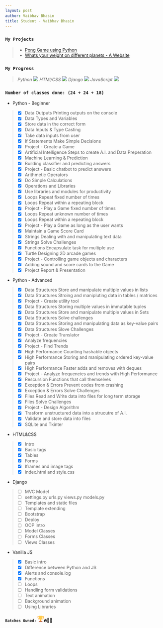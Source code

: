```yaml
---
layout: post
author: Vaibhav Bhasin
title: Student - Vaibhav Bhasin
---
```


### `My Projects`

> * [Pong Game using Python](https://rodincode.github.io/coderprojects/ponggame)
> * [Whats your weight on different planets - A Website](https://rodincode.github.io/projects/website)


### `My Progress`  
> *Python* ![](https://progress-bar.dev/70) 
> *HTMl/CSS* ![](https://progress-bar.dev/60)
> *Django* ![](https://progress-bar.dev/0)
> *JavaScript* ![](https://progress-bar.dev/20)

### `Number of classes done: (24 + 24 + 18)`
* Python - Beginner
> - [x] Data Outputs Printing outputs on the console
> - [x] Data Types and Variables
> - [x] Store data in the correct form
> - [x] Data Inputs & Type Casting
> - [x] Take data inputs from user 
> - [x] If Statements Make Simple Decisions
> - [x] Project - Create a Game
> - [x] Artificial Intelligence Steps to create A.I. and Data Preperation
> - [x] Machine Learning & Prediction
> - [x] Building classifier and predicting answers
> - [x] Project - Basic chatbot to predict answers
> - [x] Arithmetic Operators
> - [x] Do Simple Calculations
> - [x] Operations and Libraries
> - [x] Use libraries and modules for productivity
> - [x] Loops Repeat fixed number of times
> - [x] Loops Repeat within a repeating block
> - [x] Project - Play a Game fixed number of times
> - [x] Loops Repeat unknown number of times
> - [x] Loops Repeat within a repeating block
> - [x] Project - Play a Game as long as the user wants
> - [x] Maintain a Game Score Card
> - [x] Strings Dealing with and manipulating text data
> - [x] Strings Solve Challenges
> - [x] Functions Encapsulate task for multiple use
> - [x] Turtle Designing 2D arcade games
> - [x] Project - Controlling game objects and characters
> - [x] Adding sound and score cards to the Game
> - [x] Project Report & Presentation

* Python - Advanced
> - [x] Data Structures Store and manipulate multiple values in lists
> - [x] Data Structures Stroing and manipluting data in tables / matrices
> - [x] Project - Create utility tool
> - [x] Data Structures Storing multiple values in immutable tuples
> - [x] Data Structures Store and manipulate multiple values in Sets
> - [x] Data Structures Solve challenges
> - [x] Data Structures Storing and manipulating data as key-value pairs
> - [x] Data Structures Slove Challenges
> - [x] Project - Create Translator
> - [x] Analyze frequencies
> - [x] Project - Find Trends
> - [x] High Performance Counting hashable objects
> - [x] High Performance Storing and manipulating ordered key-value pairs
> - [x] High Performance Faster adds and removes with deques
> - [x] Project - Analyze frequencies and trends with High Performance
> - [x] Rescursion Functions that call themselves
> - [x] Exception & Errors Prevent codes from crashing
> - [x] Exception & Errors Solve Challenges
> - [x] Files Read and Write data into files for long term storage
> - [x] Files Solve Challenges
> - [x] Project - Design Algorithm
> - [x] Trasform unstructured data into a strucutre of A.I.
> - [x] Validate and store data into files
> - [x] SQLite and Tkinter

* HTML&CSS
> - [x] Intro
> - [x] Basic tags
> - [x] Tables
> - [x] Forms
> - [x] Iframes and image tags
> - [x] index.html and style.css

* Django
> - [ ] MVC Model
> - [ ] settings.py urls.py views.py models.py
> - [ ] Templates and static files
> - [ ] Template extending
> - [ ] Bootstrap
> - [ ] Deploy
> - [ ] OOP intro
> - [ ] Model Classes
> - [ ] Forms Classes
> - [ ] Views Classes

* Vanilla JS
> - [x] Basic intro
> - [x] Difference between Python and JS
> - [x] Alerts and console.log
> - [x] Functions
> - [ ] Loops
> - [ ] Handling form validations
> - [ ] Text animation
> - [ ] Background animation
> - [ ] Using Libraries

#### `Batches Owned:` <img src="https://raw.githubusercontent.com/rodincode/coderprojects/master/assets/android-chrome-192x192-removebg-preview.png" alt="my rank" height="20" width="20"/>🔥🌟🔗

